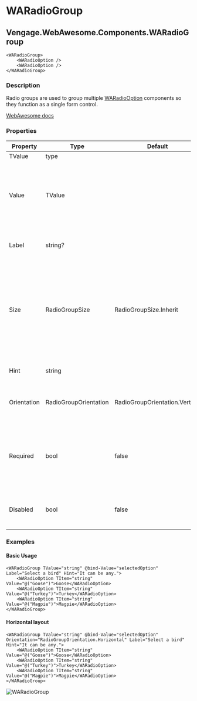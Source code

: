 ﻿# WARadioGroup
## Vengage.WebAwesome.Components.WARadioGroup

```HTML+Razor
<WARadioGroup>
	<WARadioOption />
	<WARadioOption />
</WARadioGroup>
```

### Description
Radio groups are used to group multiple [WARadioOption](/docs/WARadioOption) components so they function as a single form control.

[WebAwesome docs](https://webawesome.com/docs/components/radio-group/)

### Properties
| Property | Type   | Default | Description                              |
|----------|--------|---------|------------------------------------------|
| TValue | type |  |  |
| Value | TValue |  | The current value of the radio group, submitted as a name/value pair with form data. |
| Label | string? |  |  A custom label for assistive devices. |
| Size | RadioGroupSize | RadioGroupSize.Inherit | The radio group's size. This size will be applied to all child radios and radio buttons, except when explicitly overridden. |
| Hint | string |  | The radio groups's hint. |
| Orientation | RadioGroupOrientation | RadioGroupOrientation.Vertical | The orientation in which to show radio items. |
| Required | bool | false | Ensures a child radio is checked before allowing the containing form to submit. |
| Disabled | bool | false | Disables the radio group and all child radios. |

### Examples

#### Basic Usage
```HTML+Razor
<WARadioGroup TValue="string" @bind-Value="selectedOption" Label="Select a bird" Hint="It can be any.">
    <WARadioOption TItem="string" Value="@("Goose")">Goose</WARadioOption>
    <WARadioOption TItem="string" Value="@("Turkey")">Turkey</WARadioOption>
    <WARadioOption TItem="string" Value="@("Magpie")">Magpie</WARadioOption>
</WARadioGroup>
```

#### Horizontal layout
```HTML+Razor
<WARadioGroup TValue="string" @bind-Value="selectedOption" Orientation="RadioGroupOrientation.Horizontal" Label="Select a bird" Hint="It can be any.">
    <WARadioOption TItem="string" Value="@("Goose")">Goose</WARadioOption>
    <WARadioOption TItem="string" Value="@("Turkey")">Turkey</WARadioOption>
    <WARadioOption TItem="string" Value="@("Magpie")">Magpie</WARadioOption>
</WARadioGroup>
```

![WARadioGroup](https://github.com/user-attachments/assets/3a9b941a-6e21-4b23-934d-38eb3c0e18e2)